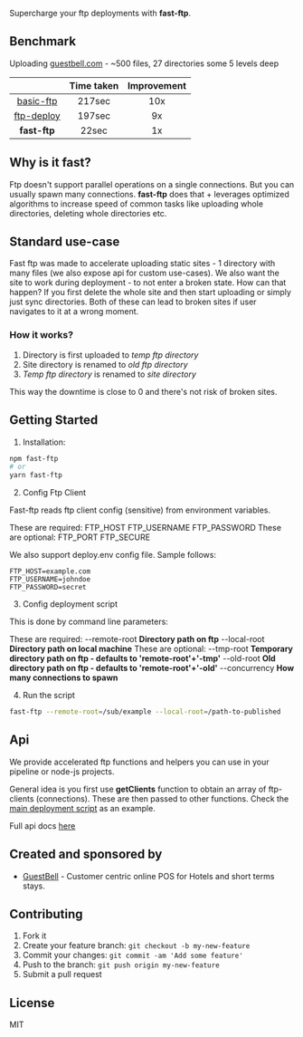 Supercharge your ftp deployments with **fast-ftp**.

## Benchmark

Uploading [guestbell.com](https://guestbell.com) - ~500 files, 27 directories some 5 levels deep

|                                                       | Time taken    | Improvement  |
| :---:                                                 | :---:         | :---:        |
| [basic-ftp](https://www.npmjs.com/package/basic-ftp)  | 217sec        | 10x          |
| [ftp-deploy](https://www.npmjs.com/package/ftp-deploy)| 197sec        | 9x           |
| **fast-ftp**                                          | 22sec         | 1x           |

## Why is it fast?

Ftp doesn't support parallel operations on a single connections. But you can usually spawn many connections. **fast-ftp** does that + leverages optimized algorithms to increase speed of common tasks like uploading whole directories, deleting whole directories etc.

## Standard use-case

Fast ftp was made to accelerate uploading static sites - 1 directory with many files (we also expose api for custom use-cases). We also want the site to work during deployment - to not enter a broken state. How can that happen? If you first delete the whole site and then start uploading or simply just sync directories. Both of these can lead to broken sites if user navigates to it at a wrong moment.

### How it works?

1. Directory is first uploaded to _temp ftp directory_
2. Site directory is renamed to _old ftp directory_
3. _Temp ftp directory_ is renamed to _site directory_

This way the downtime is close to 0 and there's not risk of broken sites.

## Getting Started

1. Installation:

```bash
npm fast-ftp
# or
yarn fast-ftp
```

2. Config Ftp Client

Fast-ftp reads ftp client config (sensitive) from environment variables.

These are required:
FTP_HOST
FTP_USERNAME
FTP_PASSWORD
These are optional:
FTP_PORT
FTP_SECURE

We also support deploy.env config file. Sample follows:

```
FTP_HOST=example.com
FTP_USERNAME=johndoe
FTP_PASSWORD=secret
```

3. Config deployment script

This is done by command line parameters:

These are required:
--remote-root **Directory path on ftp**
--local-root **Directory path on local machine**
These are optional:
--tmp-root **Temporary directory path on ftp - defaults to 'remote-root'+'-tmp'**
--old-root **Old directory path on ftp - defaults to 'remote-root'+'-old'**
--concurrency **How many connections to spawn**

4. Run the script

```bash
fast-ftp --remote-root=/sub/example --local-root=/path-to-published
```

## Api

We provide accelerated ftp functions and helpers you can use in your pipeline or node-js projects.

General idea is you first use **getClients** function to obtain an array of ftp-clients (connections). These are then passed to other functions. Check the [main deployment script](pathToDeployTs) as an example.

Full api docs [here](pathToApi)

## Created and sponsored by

- [GuestBell](https://guestbell.com/) - Customer centric online POS for Hotels and short terms stays.

## Contributing

1. Fork it
2. Create your feature branch: `git checkout -b my-new-feature`
3. Commit your changes: `git commit -am 'Add some feature'`
4. Push to the branch: `git push origin my-new-feature`
5. Submit a pull request

## License

MIT
